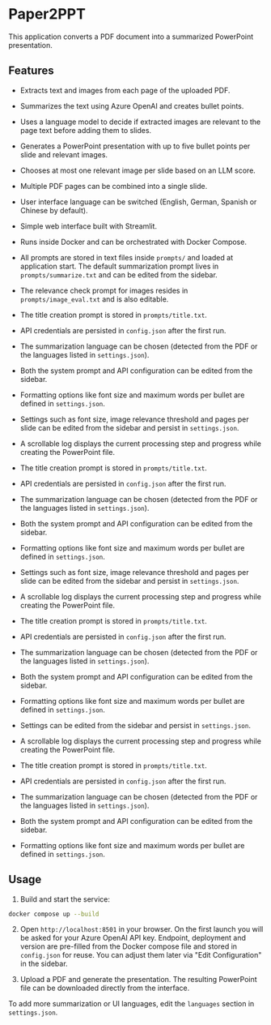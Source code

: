 # Paper2PPT

This application converts a PDF document into a summarized PowerPoint presentation.

## Features
- Extracts text and images from each page of the uploaded PDF.
- Summarizes the text using Azure OpenAI and creates bullet points.
- Uses a language model to decide if extracted images are relevant to the page text before adding them to slides.
- Generates a PowerPoint presentation with up to five bullet points per slide and relevant images.
- Chooses at most one relevant image per slide based on an LLM score.

- Multiple PDF pages can be combined into a single slide.


- User interface language can be switched (English, German, Spanish or Chinese by default).
- Simple web interface built with Streamlit.
- Runs inside Docker and can be orchestrated with Docker Compose.
- All prompts are stored in text files inside `prompts/` and loaded at application start. The default summarization prompt lives in `prompts/summarize.txt` and can be edited from the sidebar.
- The relevance check prompt for images resides in `prompts/image_eval.txt` and is also editable.

- The title creation prompt is stored in `prompts/title.txt`.
- API credentials are persisted in `config.json` after the first run.
- The summarization language can be chosen (detected from the PDF or the languages listed in `settings.json`).
- Both the system prompt and API configuration can be edited from the sidebar.
- Formatting options like font size and maximum words per bullet are defined in `settings.json`.
- Settings such as font size, image relevance threshold and pages per slide can be edited from the sidebar and persist in `settings.json`.
- A scrollable log displays the current processing step and progress while creating the PowerPoint file.


- The title creation prompt is stored in `prompts/title.txt`.
- API credentials are persisted in `config.json` after the first run.
- The summarization language can be chosen (detected from the PDF or the languages listed in `settings.json`).
- Both the system prompt and API configuration can be edited from the sidebar.
- Formatting options like font size and maximum words per bullet are defined in `settings.json`.
- Settings such as font size, image relevance threshold and pages per slide can be edited from the sidebar and persist in `settings.json`.
- A scrollable log displays the current processing step and progress while creating the PowerPoint file.


- The title creation prompt is stored in `prompts/title.txt`.
- API credentials are persisted in `config.json` after the first run.
- The summarization language can be chosen (detected from the PDF or the languages listed in `settings.json`).
- Both the system prompt and API configuration can be edited from the sidebar.
- Formatting options like font size and maximum words per bullet are defined in `settings.json`.

- Settings can be edited from the sidebar and persist in `settings.json`.
- A scrollable log displays the current processing step and progress while creating the PowerPoint file.

- The title creation prompt is stored in `prompts/title.txt`.
- API credentials are persisted in `config.json` after the first run.
- The summarization language can be chosen (detected from the PDF or the languages listed in `settings.json`).
- Both the system prompt and API configuration can be edited from the sidebar.
- Formatting options like font size and maximum words per bullet are defined in `settings.json`.




## Usage


1. Build and start the service:

```bash
docker compose up --build
```

2. Open `http://localhost:8501` in your browser. On the first launch you will be asked for your Azure OpenAI API key. Endpoint, deployment and version are pre-filled from the Docker compose file and stored in `config.json` for reuse. You can adjust them later via "Edit Configuration" in the sidebar.

3. Upload a PDF and generate the presentation. The resulting PowerPoint file can be downloaded directly from the interface.


To add more summarization or UI languages, edit the `languages` section in `settings.json`.

